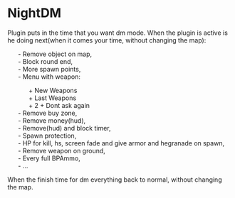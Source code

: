 # NightDM
<p>Plugin puts in the time that you want dm mode.
                             When the plugin is active is he doing next(when it comes your time, without changing the map):</p>
<ul type="none" align="left">
<li>- Remove object on map,</li>
<li>- Block round end,</li>
<li>- More spawn points,</li>
<li>- Menu with weapon:</li>
<ul type="none"><li>+ New Weapons</li>
<li>+ Last Weapons</li>
<li>+ 2 + Dont ask again</li>
</ul>
<li>- Remove buy zone,</li>
<li>- Remove money(hud),</li>
<li>- Remove(hud) and block timer,</li>
<li>- Spawn protection,</li>
<li>- HP for kill, hs, screen fade and give armor and hegranade on spawn,</li>
<li>- Remove weapon on ground,</li>
<li>- Every full BPAmmo,</li>
<li>- ...</ul>
<p>When the finish time for dm everything back to normal, without changing the map.</p>
